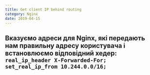 ```yaml
---
title: Get client IP behind routing
category: Nginx
date: 2019-04-15
---
```


**Вказуємо адреси для Nginx, які передають нам правильну адресу користувача і встановлюємо відповідний хедер:**
`real_ip_header X-Forwarded-For;
set_real_ip_from 10.244.0.0/16;`
-----